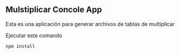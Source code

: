 

## Mulstiplicar Concole App

Esta es una aplicación para generar archivos de tablas de multiplicar

Ejecutar este comando

```
npm install
```